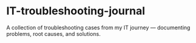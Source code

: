 # IT-troubleshooting-journal
A collection of troubleshooting cases from my IT journey — documenting problems, root causes, and solutions.
